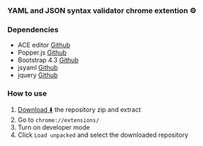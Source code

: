 ### YAML and JSON syntax validator chrome extention ⚙️

### Dependencies

- ACE editor [Github](https://github.com/ajaxorg/ace)
- Popper.js [Github](https://github.com/popperjs/popper-core)
- Bootstrap 4.3 [Github](https://github.com/twbs/bootstrap)
- jsyaml [Github](https://github.com/nodeca/js-yaml)
- jquery [Github](https://github.com/jquery/jquery)

### How to use

1. [Download ⬇️](https://github.com/yotamloe/yaml-json-valididator-chrome-extention/archive/master.zip) the repository zip and extract 
2. Go to `chrome://extensions/`
3. Turn on developer mode
4. Click `Load unpacked` and select the downloaded repository
